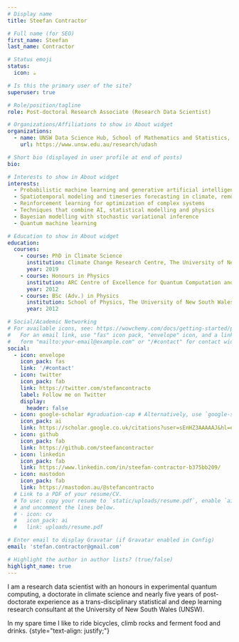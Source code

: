 ```yaml
---
# Display name
title: Steefan Contractor

# Full name (for SEO)
first_name: Steefan
last_name: Contractor

# Status emoji
status:
  icon: ☕️

# Is this the primary user of the site?
superuser: true

# Role/position/tagline
role: Post-doctoral Research Associate (Research Data Scientist)

# Organizations/Affiliations to show in About widget
organizations:
  - name: UNSW Data Science Hub, School of Mathematics and Statistics, The Univesrsity of New South Wales
    url: https://www.unsw.edu.au/research/udash

# Short bio (displayed in user profile at end of posts)
bio: 

# Interests to show in About widget
interests:
  - Probabilistic machine learning and generative artificial intelligence 
  - Spatiotemporal modeling and timeseries forecasting in climate, remote sensing, energy, economics and finance
  - Reinforcement learning for optimization of complex systems
  - Techniques that combine AI, statistical modelling and physics
  - Bayesian modelling with stochastic variational inference
  - Quantum machine learning

# Education to show in About widget
education:
  courses:
    - course: PhD in Climate Science
      institution: Climate Change Research Centre, The University of New South Wales
      year: 2019
    - course: Honours in Physics
      institution: ARC Centre of Excellence for Quantum Computation and Communication Technology, The University of New South Wales
      year: 2012
    - course: BSc (Adv.) in Physics
      institution: School of Physics, The University of New South Wales
      year: 2012

# Social/Academic Networking
# For available icons, see: https://wowchemy.com/docs/getting-started/page-builder/#icons
#   For an email link, use "fas" icon pack, "envelope" icon, and a link in the
#   form "mailto:your-email@example.com" or "/#contact" for contact widget.
social:
  - icon: envelope
    icon_pack: fas
    link: '/#contact'
  - icon: twitter
    icon_pack: fab
    link: https://twitter.com/stefancontracto
    label: Follow me on Twitter
    display:
      header: false
  - icon: google-scholar #graduation-cap # Alternatively, use `google-scholar` icon from `ai` icon pack
    icon_pack: ai
    link: https://scholar.google.co.uk/citations?user=sEnHZ3AAAAAJ&hl=en
  - icon: github
    icon_pack: fab
    link: https://github.com/steefancontractor
  - icon: linkedin
    icon_pack: fab
    link: https://www.linkedin.com/in/steefan-contractor-b375bb209/
  - icon: mastodon
    icon_pack: fab
    link: https://mastodon.au/@stefancontracto
  # Link to a PDF of your resume/CV.
  # To use: copy your resume to `static/uploads/resume.pdf`, enable `ai` icons in `params.yaml`,
  # and uncomment the lines below.
  # - icon: cv
  #   icon_pack: ai
  #   link: uploads/resume.pdf

# Enter email to display Gravatar (if Gravatar enabled in Config)
email: 'stefan.contractor@gmail.com'

# Highlight the author in author lists? (true/false)
highlight_name: true
---
```


I am a research data scientist with an honours in experimental quantum computing, a doctorate in climate science and nearly five years of post-doctorate experience as a trans-disciplinary statistical and deep learning research consultant at the University of New South Wales (UNSW). 

<!-- I have experience with statistical modeling, computer vision, and AI applications in the fields of climate science and remote sensing, and also natural language processing of large texts in law  and politics. I also like to make complex concepts simple by creating interactive dashboards. Refer to my list of featured projects for more details.  -->

In my spare time I like to ride bicycles, climb rocks and ferment food and drinks. 
{style="text-align: justify;"}
